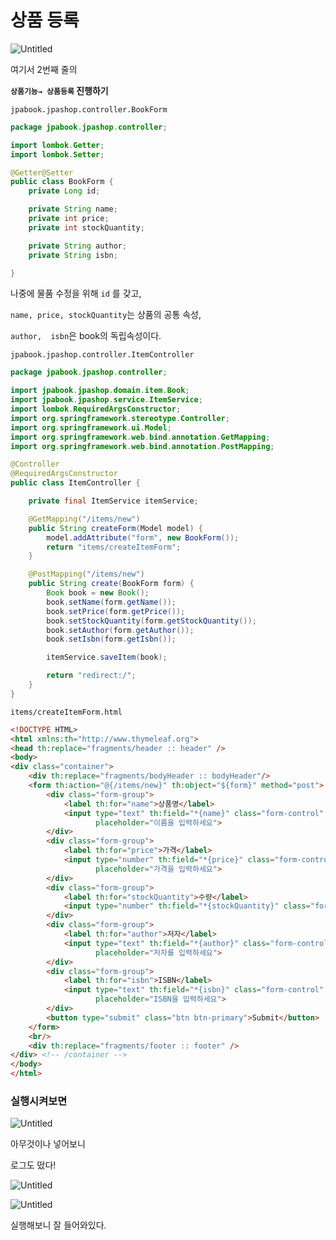 # 상품 등록

![Untitled](%E1%84%89%E1%85%A1%E1%86%BC%E1%84%91%E1%85%AE%E1%86%B7%20%E1%84%83%E1%85%B3%E1%86%BC%E1%84%85%E1%85%A9%E1%86%A8%20a96968b4564245adaa64363b8e6c704b/Untitled.png)

여기서 2번째 줄의

**`상품기능→ 상품등록` 진행하기**

`jpabook.jpashop.controller.BookForm`

```java
package jpabook.jpashop.controller;

import lombok.Getter;
import lombok.Setter;

@Getter@Setter
public class BookForm {
    private Long id;

    private String name;
    private int price;
    private int stockQuantity;

    private String author;
    private String isbn;

}
```

나중에 물품 수정을 위해 `id` 를 갖고,

`name, price, stockQuantity`는 상품의 공통 속성,

`author,  isbn`은 book의 독립속성이다.

`jpabook.jpashop.controller.ItemController`

```java
package jpabook.jpashop.controller;

import jpabook.jpashop.domain.item.Book;
import jpabook.jpashop.service.ItemService;
import lombok.RequiredArgsConstructor;
import org.springframework.stereotype.Controller;
import org.springframework.ui.Model;
import org.springframework.web.bind.annotation.GetMapping;
import org.springframework.web.bind.annotation.PostMapping;

@Controller
@RequiredArgsConstructor
public class ItemController {

    private final ItemService itemService;

    @GetMapping("/items/new")
    public String createForm(Model model) {
        model.addAttribute("form", new BookForm());
        return "items/createItemForm";
    }

    @PostMapping("/items/new")
    public String create(BookForm form) {
        Book book = new Book();
        book.setName(form.getName());
        book.setPrice(form.getPrice());
        book.setStockQuantity(form.getStockQuantity());
        book.setAuthor(form.getAuthor());
        book.setIsbn(form.getIsbn());

        itemService.saveItem(book);

        return "redirect:/";
    }
}

```

`items/createItemForm.html`

```html
<!DOCTYPE HTML>
<html xmlns:th="http://www.thymeleaf.org">
<head th:replace="fragments/header :: header" />
<body>
<div class="container">
    <div th:replace="fragments/bodyHeader :: bodyHeader"/>
    <form th:action="@{/items/new}" th:object="${form}" method="post">
        <div class="form-group">
            <label th:for="name">상품명</label>
            <input type="text" th:field="*{name}" class="form-control"
                   placeholder="이름을 입력하세요">
        </div>
        <div class="form-group">
            <label th:for="price">가격</label>
            <input type="number" th:field="*{price}" class="form-control"
                   placeholder="가격을 입력하세요">
        </div>
        <div class="form-group">
            <label th:for="stockQuantity">수량</label>
            <input type="number" th:field="*{stockQuantity}" class="formcontrol" placeholder="수량을 입력하세요">
        </div>
        <div class="form-group">
            <label th:for="author">저자</label>
            <input type="text" th:field="*{author}" class="form-control"
                   placeholder="저자를 입력하세요">
        </div>
        <div class="form-group">
            <label th:for="isbn">ISBN</label>
            <input type="text" th:field="*{isbn}" class="form-control"
                   placeholder="ISBN을 입력하세요">
        </div>
        <button type="submit" class="btn btn-primary">Submit</button>
    </form>
    <br/>
    <div th:replace="fragments/footer :: footer" />
</div> <!-- /container -->
</body>
</html>
```

### 실행시켜보면

![Untitled](%E1%84%89%E1%85%A1%E1%86%BC%E1%84%91%E1%85%AE%E1%86%B7%20%E1%84%83%E1%85%B3%E1%86%BC%E1%84%85%E1%85%A9%E1%86%A8%20a96968b4564245adaa64363b8e6c704b/Untitled%201.png)

아무것이나 넣어보니

로그도 떴다!

![Untitled](%E1%84%89%E1%85%A1%E1%86%BC%E1%84%91%E1%85%AE%E1%86%B7%20%E1%84%83%E1%85%B3%E1%86%BC%E1%84%85%E1%85%A9%E1%86%A8%20a96968b4564245adaa64363b8e6c704b/Untitled%202.png)

![Untitled](%E1%84%89%E1%85%A1%E1%86%BC%E1%84%91%E1%85%AE%E1%86%B7%20%E1%84%83%E1%85%B3%E1%86%BC%E1%84%85%E1%85%A9%E1%86%A8%20a96968b4564245adaa64363b8e6c704b/Untitled%203.png)

실행해보니 잘 들어와있다.